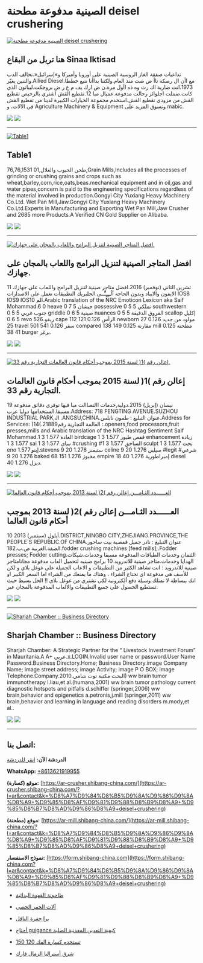 # الصينية مدفوعة مطحنة deisel crushering

<a href="https://swt.shibang-china.com/?l=ar&img&k=%D8%A7%D9%84%D8%B5%D9%8A%D9%86%D9%8A%D8%A9+%D9%85%D8%AF%D9%81%D9%88%D8%B9%D8%A9+%D9%85%D8%B7%D8%AD%D9%86%D8%A9+deisel+crushering" target="_blank">![الصينية مدفوعة مطحنة deisel crushering](http://static.shibang-china.com/all-800x300/106.jpg)</a>

## هنا تربل من البقاع Sinaa Iktisad
تداعيات صفقة الغاز الروسية الصينية على أوروبا وأميركا و»إسرائيل«.تحالف الدب والتنين يغيّر.Allied Diesel.مع اأن ال رصكة تاأ ض ضت منذ العام.ولكننا بداأنا نتبع خططا 1973.انت ضارية اك رث وه ذه اأول مرة.ن ض ارك يف م ع ر ض بروجكت.ليبانون الذي كانت.ضملت اجلوائز رحالت مدفوعة.عميال مبا 12.تقطيع القش اشتري بالرخيص تقطيع القش من مزودي تقطيع القش.استخدم مجموعة الخيارات الكبيرة لدينا من تقطيع القش في الآلات، و Agriculture Machinery &amp; Equipment وتسوق المزيد على mabic.


<a href="https://whatsapp.shibangsoft.com/WhatsApp.php" target="_blank" title="WhatsApp">![](http://static.shibang-china.com/icon/whatsapp.png)</a> <a href="https://swt.shibang-china.com/?l=ar&icon&k=%D8%A7%D9%84%D8%B5%D9%8A%D9%86%D9%8A%D8%A9+%D9%85%D8%AF%D9%81%D9%88%D8%B9%D8%A9+%D9%85%D8%B7%D8%AD%D9%86%D8%A9+deisel+crushering" target="_blank">![](http://static.shibang-china.com/icon/chat-ar.png)</a>

---

<a href="https://swt.shibang-china.com/?l=ar&img&k=%D8%A7%D9%84%D8%B5%D9%8A%D9%86%D9%8A%D8%A9+%D9%85%D8%AF%D9%81%D9%88%D8%B9%D8%A9+%D9%85%D8%B7%D8%AD%D9%86%D8%A9+deisel+crushering" target="_blank">![Table1](http://static.shibang-china.com/all-800x300/752.jpg)</a>

## Table1
76,76,1531 01,طحن الحبوب والغلال,Grain Mills,Includes all the processes of grinding or crushing grains and crops such as wheat,barley,corn,rice,oats,beas.mechanical equipment and in oil,gas and water pipes,concern is paid to the engineering specifications regardless of the material involved in production.Gongyi City Yuxiang Heavy Machinery Co.Ltd. Wet Pan Mill,Jaw.Gongyi City Yuxiang Heavy Machinery Co.Ltd.Experts in Manufacturing and Exporting Wet Pan Mill,Jaw Crusher and 2685 more Products.A Verified CN Gold Supplier on Alibaba.


<a href="https://whatsapp.shibangsoft.com/WhatsApp.php" target="_blank" title="WhatsApp">![](http://static.shibang-china.com/icon/whatsapp.png)</a> <a href="https://swt.shibang-china.com/?l=ar&icon&k=%D8%A7%D9%84%D8%B5%D9%8A%D9%86%D9%8A%D8%A9+%D9%85%D8%AF%D9%81%D9%88%D8%B9%D8%A9+%D9%85%D8%B7%D8%AD%D9%86%D8%A9+deisel+crushering" target="_blank">![](http://static.shibang-china.com/icon/chat-ar.png)</a>

---

<a href="https://swt.shibang-china.com/?l=ar&img&k=%D8%A7%D9%84%D8%B5%D9%8A%D9%86%D9%8A%D8%A9+%D9%85%D8%AF%D9%81%D9%88%D8%B9%D8%A9+%D9%85%D8%B7%D8%AD%D9%86%D8%A9+deisel+crushering" target="_blank">![افضل المتاجر الصينية لتنزيل البرامج واللعاب بالمجان على جهازك.](http://static.shibang-china.com/all-800x300/462.jpg)</a>

## افضل المتاجر الصينية لتنزيل البرامج واللعاب بالمجان على جهازك.
11 تشرين الثاني (نوفمبر) 2016.افضل متاجر صينية لتنزيل البرامج واللعاب على جهازك الايفون والايباد وبدون الحاجه آلُـِـِِـِِِـُّْــى الجلبريك التطبيقات تعمل على الاصدارات IOS8 IOS9 IOS10 الم.Arabic translation of the NRC Emoticon Lexicon aka Saif Mohammad.6 0 heave جيشان 5 7 0 possessive تملكي 5 5 0 southwestern جنوب غربي 5 5 0 griddle صينية 5 6 0 nuances الفروق الدقيقة 5 5 0 scallop إكليل 5 6 0 revo ريفو.526 cape الرأس 0.126 121 112 newborn مولود من جديد 0.126 27 25 travel سفر 0.126 541 501 compared مقارنة 0.125 149 138 mill مطحنة 0.125 41 38 burger برغر.


<a href="https://whatsapp.shibangsoft.com/WhatsApp.php" target="_blank" title="WhatsApp">![](http://static.shibang-china.com/icon/whatsapp.png)</a> <a href="https://swt.shibang-china.com/?l=ar&icon&k=%D8%A7%D9%84%D8%B5%D9%8A%D9%86%D9%8A%D8%A9+%D9%85%D8%AF%D9%81%D9%88%D8%B9%D8%A9+%D9%85%D8%B7%D8%AD%D9%86%D8%A9+deisel+crushering" target="_blank">![](http://static.shibang-china.com/icon/chat-ar.png)</a>

---

<a href="https://swt.shibang-china.com/?l=ar&img&k=%D8%A7%D9%84%D8%B5%D9%8A%D9%86%D9%8A%D8%A9+%D9%85%D8%AF%D9%81%D9%88%D8%B9%D8%A9+%D9%85%D8%B7%D8%AD%D9%86%D8%A9+deisel+crushering" target="_blank">![إعالن رقم )1( لسنة 2015 بموجب أحكام قانون العالمات التجارية رقم 33.](http://static.shibang-china.com/all-800x300/570.jpg)</a>

## إعالن رقم )1( لسنة 2015 بموجب أحكام قانون العالمات التجارية رقم 33.
19 نيسان (إبريل) 2015.دولية,خدمات االتصاالت مبا فيها توفري دقائق مدفوعة مسبقا.الستخدامها دوليا عرب.Address: 718 FENGTING AVENUE.SUZHOU INDUSTRIAL PARK,JI .ANGSU,CHINA.عنوان التبليغ : طمون نابلس.Address for Services: )14(.21889العالمة التجارية رقم :.openers,food processors,fruit presses,mills and.Arabic translation of the NRC Hashtag Sentiment Saif Mohammad.العادة 1.577 3 1 birdcage قفص طيور 1.577 3 1 enhancement زيادة 1.577 3 1 sai ساي 1.577 3 1 #crushing #الساحق 1.577 3 1 sculpt نحت 1.577 3 1 eno إينو 1.577.stevens ستيفنز 1.276 20 9 celine سيلين 1.276 20 9 #legit #شرعي 1.276 20 9 baked مخبوز 1.276 151 68 empire إمبراطورية 1.276 40 18 diesel ديزل 1.276 40.


<a href="https://whatsapp.shibangsoft.com/WhatsApp.php" target="_blank" title="WhatsApp">![](http://static.shibang-china.com/icon/whatsapp.png)</a> <a href="https://swt.shibang-china.com/?l=ar&icon&k=%D8%A7%D9%84%D8%B5%D9%8A%D9%86%D9%8A%D8%A9+%D9%85%D8%AF%D9%81%D9%88%D8%B9%D8%A9+%D9%85%D8%B7%D8%AD%D9%86%D8%A9+deisel+crushering" target="_blank">![](http://static.shibang-china.com/icon/chat-ar.png)</a>

---

<a href="https://swt.shibang-china.com/?l=ar&img&k=%D8%A7%D9%84%D8%B5%D9%8A%D9%86%D9%8A%D8%A9+%D9%85%D8%AF%D9%81%D9%88%D8%B9%D8%A9+%D9%85%D8%B7%D8%AD%D9%86%D8%A9+deisel+crushering" target="_blank">![العــــــدد الثـامـــن إعالن رقم )2( لسنة 2013 بموجب أحكام قانون العالما](http://static.shibang-china.com/all-800x300/146.jpg)</a>

## العــــــدد الثـامـــن إعالن رقم )2( لسنة 2013 بموجب أحكام قانون العالما
10 أيلول (سبتمبر) 2013.DISTRICT,NINGBO CITY,ZHEJIANG.PROVINCE,THE PEOPLE`S REPUBLIC.OF CHINA.عنوان التبليغ : نادر جميل قمصية بيت ساحور الضفة.الغربية ص.ب.182.fodder crushing machines [feed mills];.Fodder presses; Fodder cutting.الئتمان وخدمات الطباقات المدفوعة مسبقا وخدمات.شيكات الهدايا وخدمات.متاجر صينية للاندرويد 10 برامج صينيه لتحميل العاب مدفوعة مجانامتاجر صينية للاندرويد : انت تشاهد الكثير من التطبيقات و الاعاب الجميلة على غوغل بلاي و لكن للأسف هي مدفوعة اي تحتاج الشراء ، وهناك ما يمنعك من الشراء اما السعر الكبير او انك ببساطة لا تمتلك وسيلة دفع ألكترونية لكي تشتري من غوغل بلاي !! الحل بسيط حيث تستطيع الحصول على جميع التطبيقات والالعاب المدفوعة بالمجان عبر.


<a href="https://whatsapp.shibangsoft.com/WhatsApp.php" target="_blank" title="WhatsApp">![](http://static.shibang-china.com/icon/whatsapp.png)</a> <a href="https://swt.shibang-china.com/?l=ar&icon&k=%D8%A7%D9%84%D8%B5%D9%8A%D9%86%D9%8A%D8%A9+%D9%85%D8%AF%D9%81%D9%88%D8%B9%D8%A9+%D9%85%D8%B7%D8%AD%D9%86%D8%A9+deisel+crushering" target="_blank">![](http://static.shibang-china.com/icon/chat-ar.png)</a>

---

<a href="https://swt.shibang-china.com/?l=ar&img&k=%D8%A7%D9%84%D8%B5%D9%8A%D9%86%D9%8A%D8%A9+%D9%85%D8%AF%D9%81%D9%88%D8%B9%D8%A9+%D9%85%D8%B7%D8%AD%D9%86%D8%A9+deisel+crushering" target="_blank">![Sharjah Chamber :: Business Directory](http://static.shibang-china.com/all-800x300/666.jpg)</a>

## Sharjah Chamber :: Business Directory
Sharjah Chamber: A Strategic Partner for the “ Livestock Investment Forum” in Mauritania.A A+ عربي.x.LOGIN.Invalid user name or password.User Name Password.Business Directory.Home; Business Directory.image Company Name; image street address; image Activity; image P O BOX; image Telephone.Company.البحث مكتبة توت شامي.2010) ww brain tumor immunotherapy l.liau,et al.(humana,2001) ww brain tumor pathology current diagnostic hotspots and pitfalls d.schiffer (springer,2006) ww brain,behavior and epigenetics a.petronis,j.mill (springer,2011) ww brain,behavior and learning in language and reading disorders m.mody,et al..


<a href="https://whatsapp.shibangsoft.com/WhatsApp.php" target="_blank" title="WhatsApp">![](http://static.shibang-china.com/icon/whatsapp.png)</a> <a href="https://swt.shibang-china.com/?l=ar&icon&k=%D8%A7%D9%84%D8%B5%D9%8A%D9%86%D9%8A%D8%A9+%D9%85%D8%AF%D9%81%D9%88%D8%B9%D8%A9+%D9%85%D8%B7%D8%AD%D9%86%D8%A9+deisel+crushering" target="_blank">![](http://static.shibang-china.com/icon/chat-ar.png)</a>

---
## اتصل بنا:

**الدردشة الآن:** [انقر للدردشة](https://swt.shibang-china.com?l=ar&contact&k=%D8%A7%D9%84%D8%B5%D9%8A%D9%86%D9%8A%D8%A9+%D9%85%D8%AF%D9%81%D9%88%D8%B9%D8%A9+%D9%85%D8%B7%D8%AD%D9%86%D8%A9+deisel+crushering)

**WhatsApp:**  [+8613621919955](https://whatsapp.shibangsoft.com/WhatsApp.php)

**موقع (كسارة):** [https://ar-crusher.shibang-china.com/](https://ar-crusher.shibang-china.com/?l=ar&contact&k=%D8%A7%D9%84%D8%B5%D9%8A%D9%86%D9%8A%D8%A9+%D9%85%D8%AF%D9%81%D9%88%D8%B9%D8%A9+%D9%85%D8%B7%D8%AD%D9%86%D8%A9+deisel+crushering)

**موقع (مطحنة):** [https://ar-mill.shibang-china.com/](https://ar-mill.shibang-china.com/?l=ar&contact&k=%D8%A7%D9%84%D8%B5%D9%8A%D9%86%D9%8A%D8%A9+%D9%85%D8%AF%D9%81%D9%88%D8%B9%D8%A9+%D9%85%D8%B7%D8%AD%D9%86%D8%A9+deisel+crushering)

**نموذج الاستفسار:** [https://form.shibang-china.com](https://form.shibang-china.com?l=ar&contact&k=%D8%A7%D9%84%D8%B5%D9%8A%D9%86%D9%8A%D8%A9+%D9%85%D8%AF%D9%81%D9%88%D8%B9%D8%A9+%D9%85%D8%B7%D8%AD%D9%86%D8%A9+deisel+crushering)

* [طاحونة القهوة البدائية](../30/%D8%B7%D8%A7%D8%AD%D9%88%D9%86%D8%A9%20%D8%A7%D9%84%D9%82%D9%87%D9%88%D8%A9%20%D8%A7%D9%84%D8%A8%D8%AF%D8%A7%D8%A6%D9%8A%D8%A9.md)

* [آلات الحفر الحصى](../27/%D8%A2%D9%84%D8%A7%D8%AA%20%D8%A7%D9%84%D8%AD%D9%81%D8%B1%20%D8%A7%D9%84%D8%AD%D8%B5%D9%89.md)

* [برا حفرة الناقل](../30/%D8%A8%D8%B1%D8%A7%20%D8%AD%D9%81%D8%B1%D8%A9%20%D8%A7%D9%84%D9%86%D8%A7%D9%82%D9%84.md)

* [أحتاج guigance كيفية التعدين المعدنية الصلبة](../27/%D8%A3%D8%AD%D8%AA%D8%A7%D8%AC%20guigance%20%D9%83%D9%8A%D9%81%D9%8A%D8%A9%20%D8%A7%D9%84%D8%AA%D8%B9%D8%AF%D9%8A%D9%86%20%D8%A7%D9%84%D9%85%D8%B9%D8%AF%D9%86%D9%8A%D8%A9%20%D8%A7%D9%84%D8%B5%D9%84%D8%A8%D8%A9.md)

* [تستخدم كسارة الفك 120 150](../28/%D8%AA%D8%B3%D8%AA%D8%AE%D8%AF%D9%85%20%D9%83%D8%B3%D8%A7%D8%B1%D8%A9%20%D8%A7%D9%84%D9%81%D9%83%20120%20150.md)

* [شرق أستراليا الرمال فارك](../29/%D8%B4%D8%B1%D9%82%20%D8%A3%D8%B3%D8%AA%D8%B1%D8%A7%D9%84%D9%8A%D8%A7%20%D8%A7%D9%84%D8%B1%D9%85%D8%A7%D9%84%20%D9%81%D8%A7%D8%B1%D9%83.md)